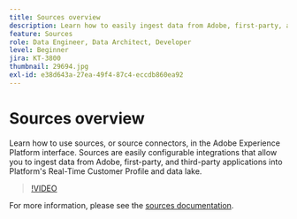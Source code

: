 ```yaml
---
title: Sources overview
description: Learn how to easily ingest data from Adobe, first-party, and third-party applications into Platform's Real-Time Customer Profile and data lake.
feature: Sources
role: Data Engineer, Data Architect, Developer
level: Beginner
jira: KT-3800
thumbnail: 29694.jpg
exl-id: e38d643a-27ea-49f4-87c4-eccdb860ea92
---
```

# Sources overview

Learn how to use sources, or source connectors, in the Adobe Experience Platform interface. Sources are easily configurable integrations that allow you to ingest data from Adobe, first-party, and third-party applications into Platform's Real-Time Customer Profile and data lake.

>[!VIDEO](https://video.tv.adobe.com/v/29694?quality=12&learn=on)

For more information, please see the [sources documentation](https://experienceleague.adobe.com/docs/experience-platform/sources/home.html).
